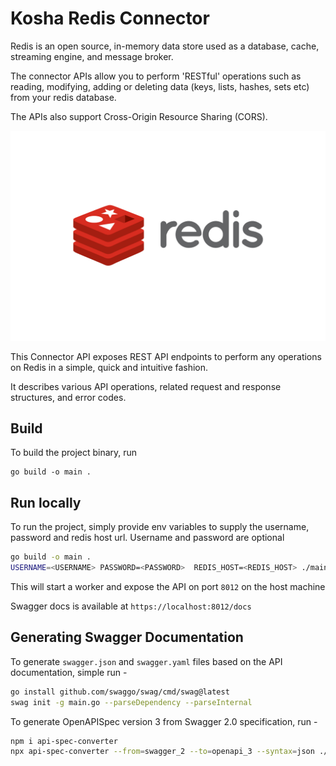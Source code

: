 # Kosha Redis Connector

Redis is an open source, in-memory data store used as a database, cache, streaming engine, and message broker.

The connector APIs allow you to perform 'RESTful' operations such as reading, modifying, adding or deleting data (keys, lists, hashes, sets etc) from your redis database. 

The APIs also support Cross-Origin Resource Sharing (CORS).


![Twitter](images/redis.png)

This Connector API exposes REST API endpoints to perform any operations on Redis in a simple, quick and intuitive fashion.

It describes various API operations, related request and response structures, and error codes.

## Build

To build the project binary, run
```
go build -o main .
```

## Run locally

To run the project, simply provide env variables to supply the username, password and redis host url. Username and password are optional


```bash
go build -o main .
USERNAME=<USERNAME> PASSWORD=<PASSWORD>  REDIS_HOST=<REDIS_HOST> ./main
```

This will start a worker and expose the API on port `8012` on the host machine

Swagger docs is available at `https://localhost:8012/docs`

## Generating Swagger Documentation

To generate `swagger.json` and `swagger.yaml` files based on the API documentation, simple run -

```bash
go install github.com/swaggo/swag/cmd/swag@latest
swag init -g main.go --parseDependency --parseInternal
```

To generate OpenAPISpec version 3 from Swagger 2.0 specification, run -

```bash
npm i api-spec-converter
npx api-spec-converter --from=swagger_2 --to=openapi_3 --syntax=json ./docs/swagger.json > openapi.json
```

